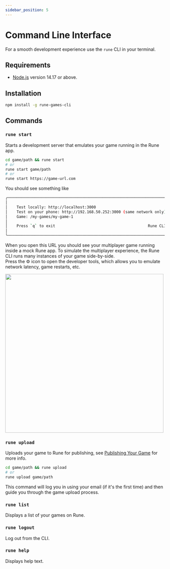 ```yaml
---
sidebar_position: 5
---
```


# Command Line Interface

For a smooth development experience use the `rune` CLI in your terminal.

## Requirements

- [Node.js](https://nodejs.org/en/download/) version 14.17 or above.

## Installation

```bash
npm install -g rune-games-cli
```

## Commands

### `rune start`

Starts a development server that emulates your game running in the Rune app.

```bash
cd game/path && rune start
# or
rune start game/path
# or
rune start https://game-url.com
```

You should see something like

```bash
╭──────────────────────────────────────────────────────────────────────────╮
│                                                                          │
│    Test locally: http://localhost:3000                                   │
│    Test on your phone: http://192.168.50.252:3000 (same network only)    │
│    Game: /my-games/my-game-1                                             │
│                                                                          │
│    Press `q` to exit                                         Rune CLI    │
│                                                                          │
╰──────────────────────────────────────────────────────────────────────────╯
```

When you open this URL you should see your multiplayer game running inside a mock Rune app.
To simulate the multiplayer experience, the Rune CLI runs many instances of your game side-by-side.  
Press the ⚙️ icon to open the developer tools, which allows you to emulate network latency, game restarts, etc.

<img width="500" src="https://user-images.githubusercontent.com/378279/207116826-1a0cb459-444b-4e84-a3b0-21631797cbc3.png"/>

### `rune upload`

Uploads your game to Rune for publishing, see [Publishing Your Game](publishing.md) for more info.

```bash
cd game/path && rune upload
# or
rune upload game/path
```

This command will log you in using your email (if it's the first time) and then guide you through the game upload process.

### `rune list`

Displays a list of your games on Rune.

### `rune logout`

Log out from the CLI.

### `rune help`

Displays help text.
